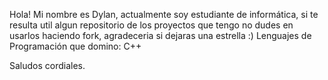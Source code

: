 Hola!
Mi nombre es Dylan, actualmente soy estudiante de informática, si te resulta util algun repositorio de los proyectos que tengo no dudes en usarlos haciendo fork, agradeceria si dejaras una estrella :)
Lenguajes de Programación que domino: C++

Saludos cordiales.
